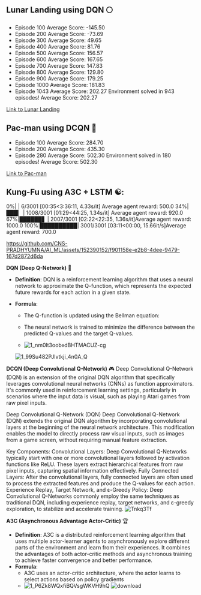 ## Lunar Landing using DQN 🌕
- Episode 100   Average Score: -145.50
- Episode 200   Average Score: -73.69
- Episode 300   Average Score: 49.65
- Episode 400   Average Score: 81.76
- Episode 500   Average Score: 156.57
- Episode 600   Average Score: 167.65
- Episode 700   Average Score: 147.83
- Episode 800   Average Score: 129.80
- Episode 900   Average Score: 179.25
- Episode 1000  Average Score: 181.83
- Episode 1043  Average Score: 202.27
Environment solved in 943 episodes!  Average Score: 202.27

[Link to Lunar Landing](https://github.com/CNS-PRADHYUMNA/AI_ML/assets/152390152/c937f304-ba58-4de5-9ed7-e12b5c0a98fb)

## Pac-man using DCQN 🍒
- Episode 100   Average Score: 284.70
- Episode 200   Average Score: 435.30
- Episode 280   Average Score: 502.30
Environment solved in 180 episodes!  Average Score: 502.30

[Link to Pac-man](https://github.com/CNS-PRADHYUMNA/AI_ML/assets/152390152/42549f2a-c1e5-4cb9-ac48-bb9736c5d827)

## Kung-Fu  using A3C + LSTM ☯️:
 0%|          | 6/3001 [00:35<3:36:11,  4.33s/it] Average agent reward:  500.0
 34%|███▎      | 1008/3001 [01:29<44:25,  1.34s/it]  Average agent reward:  920.0
 67%|██████▋   | 2007/3001 [02:22<22:35,  1.36s/it]Average agent reward:  1000.0
100%|██████████| 3001/3001 [03:11<00:00, 15.66it/s]Average agent reward:  700.0


https://github.com/CNS-PRADHYUMNA/AI_ML/assets/152390152/f901158e-e2b8-4dee-9479-167d2872d6da



**DQN (Deep Q-Network)** 🧠
- **Definition**: DQN is a reinforcement learning algorithm that uses a neural network to approximate the Q-function, which represents the expected future rewards for each action in a given state.
- **Formula**: 
  - The Q-function is updated using the Bellman equation:
  
  - The neural network is trained to minimize the difference between the predicted Q-values and the target Q-values.
  - ![1_nm0lt3oobxdBHTMACUZ-cg](https://github.com/CNS-PRADHYUMNA/AI_ML/assets/152390152/6a94f0b1-ba04-42f1-ac6c-00f55683980c)

  ![1_99Su482PJlvtkji_4n0A_Q](https://github.com/CNS-PRADHYUMNA/AI_ML/assets/152390152/89a51ddf-1c4a-4ba6-8d0c-77a4a1c24587)

**DCQN (Deep Convolutional Q-Network)** 🎮
Deep Convolutional Q-Network (DQN) is an extension of the original DQN algorithm that specifically leverages convolutional neural networks (CNNs) as function approximators. It's commonly used in reinforcement learning settings, particularly in scenarios where the input data is visual, such as playing Atari games from raw pixel inputs.

Deep Convolutional Q-Network (DQN)
Deep Convolutional Q-Network (DQN) extends the original DQN algorithm by incorporating convolutional layers at the beginning of the neural network architecture. This modification enables the model to directly process raw visual inputs, such as images from a game screen, without requiring manual feature extraction.

Key Components:
Convolutional Layers: Deep Convolutional Q-Networks typically start with one or more convolutional layers followed by activation functions like ReLU. These layers extract hierarchical features from raw pixel inputs, capturing spatial information effectively.
Fully Connected Layers: After the convolutional layers, fully connected layers are often used to process the extracted features and produce the Q-values for each action.
Experience Replay, Target Network, and ε-Greedy Policy: Deep Convolutional Q-Networks commonly employ the same techniques as traditional DQN, including experience replay, target networks, and ε-greedy exploration, to stabilize and accelerate training.
  ![Tnkq3Tf](https://github.com/CNS-PRADHYUMNA/AI_ML/assets/152390152/0a80a0b4-ab02-4525-887d-a9163c567fac)


**A3C (Asynchronous Advantage Actor-Critic)** 🏆
- **Definition**: A3C is a distributed reinforcement learning algorithm that uses multiple actor-learner agents to asynchronously explore different parts of the environment and learn from their experiences. It combines the advantages of both actor-critic methods and asynchronous training to achieve faster convergence and better performance.
- **Formula**: 
  - A3C uses an actor-critic architecture, where the actor learns to select actions based on policy gradients 
  - ![1_P6Zk8WQxfiBQVsgWKVH9hQ](https://github.com/CNS-PRADHYUMNA/AI_ML/assets/152390152/c3029414-d2c8-46ef-bf78-5d5ec1c72e90)
    ![download](https://github.com/CNS-PRADHYUMNA/AI_ML/assets/152390152/d1a68e6a-403d-4958-a90d-ffe510199aee)

